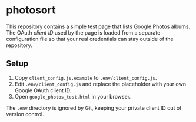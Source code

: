 # photosort

This repository contains a simple test page that lists Google Photos
albums. The OAuth *client ID* used by the page is loaded from a separate
configuration file so that your real credentials can stay outside of the
repository.

## Setup

1. Copy `client_config.js.example` to `.env/client_config.js`.
2. Edit `.env/client_config.js` and replace the placeholder with your own
   Google OAuth client ID.
3. Open `google_photos_test.html` in your browser.

The `.env` directory is ignored by Git, keeping your private client ID
out of version control.

